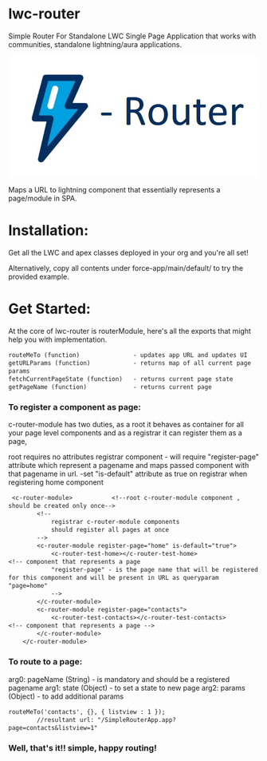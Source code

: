 # lwc-router
 Simple Router For Standalone LWC Single Page Application that works with communities, standalone lightning/aura applications.
 
 ![lwc-router](docs/lwc-router.jpg)

Maps a URL to lightning component that essentially represents a page/module in SPA.

# Installation:
Get all the LWC and apex classes deployed in your org and you're all set!

Alternatively, copy all contents under force-app/main/default/ to try the provided example.

# Get Started:

At the core of lwc-router is routerModule, here's all the exports that might help you with implementation.

    routeMeTo (function)               - updates app URL and updates UI
    getURLParams (function)            - returns map of all current page params 
    fetchCurrentPageState (function)   - returns current page state
    getPageName (function)             - returns current page

### To register a component as page:

c-router-module has two duties, as a root it behaves as container for all your page level components and as a registrar it can register them as a page, 

root requires no attributes
registrar component 
    - will require "register-page" attribute which represent a pagename and maps passed component     with that pagename in url.
    -set "is-default" attribute as true on registrar when registering home component 

```
 <c-router-module>           <!--root c-router-module component , should be created only once-->
        <!--
            registrar c-router-module components
            should register all pages at once
        -->
        <c-router-module register-page="home" is-default="true">
            <c-router-test-home></c-router-test-home>                  <!-- component that represents a page 
            "register-page" - is the page name that will be registered for this component and will be present in URL as queryparam "page=home"
            -->
        </c-router-module>
        <c-router-module register-page="contacts">
            <c-router-test-contacts></c-router-test-contacts>           <!-- component that represents a page -->
        </c-router-module>
    </c-router-module>
```

### To route to a page:

arg0: pageName (String) - is mandatory and should be a registered pagename
arg1: state (Object)    - to set a state to new page 
arg2: params (Object)    - to add additional params
```
routeMeTo('contacts', {}, { listview : 1 });
        //resultant url: "/SimpleRouterApp.app?page=contacts&listview=1"
```


### Well, that's it!! simple, happy routing!

